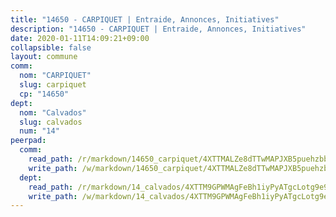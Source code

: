 ```yaml
---
title: "14650 - CARPIQUET | Entraide, Annonces, Initiatives"
description: "14650 - CARPIQUET | Entraide, Annonces, Initiatives"
date: 2020-01-11T14:09:21+09:00
collapsible: false
layout: commune
comm:
  nom: "CARPIQUET"
  slug: carpiquet
  cp: "14650"
dept:
  nom: "Calvados"
  slug: calvados
  num: "14"
peerpad:
  comm:
    read_path: /r/markdown/14650_carpiquet/4XTTMALZe8dTTwMAPJXB5puehzbbvUPuUn9tHfovGSM1gwHwo
    write_path: /w/markdown/14650_carpiquet/4XTTMALZe8dTTwMAPJXB5puehzbbvUPuUn9tHfovGSM1gwHwo-K3TgUKMcUo5aKAeubdEGjW8Hw8okCEUPbtNEaBywnsFC5Qa8PoUDayyJe1X6WFmRHieg4Pa4wo5wZU2RbmXAjDL2zTRbcp5cVen4KurhSJSDwbCMW7FKfsS4n1CPiyyzXRSDDJe5
  dept:
    read_path: /r/markdown/14_calvados/4XTTM9GPWMAgFeBh1iyPyATgcLotg9e9APJpQBEyY3RZiUwJ6
    write_path: /w/markdown/14_calvados/4XTTM9GPWMAgFeBh1iyPyATgcLotg9e9APJpQBEyY3RZiUwJ6-K3TgUXWJAT2cYJ9ZstQphkkm2za8um5GwwXsivqaDFTgbhMDcHaRXnT3h69szAqCyvWcFfDim5fkwc6CXdUtyvPpirbD1TPAb6xCxpPN6dR3zzDRe29YehQYbhZdjvZYkgztJYvi
---
```


